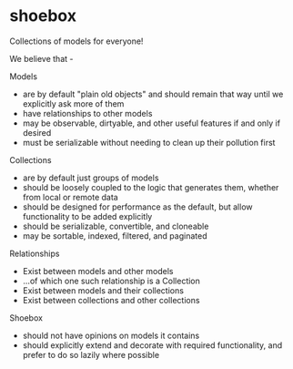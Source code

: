 # shoebox

Collections of models for everyone!


We believe that -

Models
* are by default "plain old objects" and should remain that way until we explicitly ask more of them
* have relationships to other models
* may be observable, dirtyable, and other useful features if and only if desired
* must be serializable without needing to clean up their pollution first

Collections 
* are by default just groups of models
* should be loosely coupled to the logic that generates them, whether from local or remote data
* should be designed for performance as the default, but allow functionality to be added explicitly 
* should be serializable, convertible, and cloneable
* may be sortable, indexed, filtered, and paginated

Relationships
* Exist between models and other models
* ...of which one such relationship is a Collection
* Exist between models and their collections
* Exist between collections and other collections

Shoebox
* should not have opinions on models it contains
* should explicitly extend and decorate with required functionality, and prefer to do so lazily where possible 
